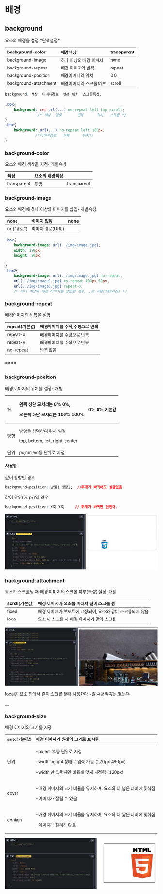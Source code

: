 # 배경



## **background**

요소의 배경을 설정 \*단축설정\*

| background-color | 배경색상 | transparent |
| :--- | :--- | :--- |
| background-image | 하나 이상의 배경 이미지 | none |
| background-repeat | 배경 이미지의 반복 | repeat |
| background-position | 배경이미지의 위치 | 0 0 |
| background-attachment | 배경이미지의 스크롤 여부 | scroll |

```css
background: 색상  이미지경로  반복 위치  스크롤특성;

.box{
    background: red url(...) no-repeat left top scroll;
               /* 색상  경로       반복      위치   스크롤 */
}
.box{
    background: url(...) no-repeat left 100px;
              /*이미지경로   반복      위치*/
}
```



### **background-color**

요소의 배경 색상을 지정- 개별속성

| 색상 | 요소의 배경색상 |  |
| :--- | :--- | :--- |
| transparent | 투명 | transparent |





### **background-image**

요소의 배경에 하나 이상의 이미지를 삽입- 개별속성

| none | 이미지 없음 | none |
| :--- | :--- | :--- |
| url\("경로"\) | 이미지 경로\(URL\) |  |

```css
.box{
    background-image: url(../img/image.jpg);
    width: 120px;
    height: 80px;
             
}
.box2{
    background-image: url(../img/image.jpg) no-repeat,
    url(../img/image2.jpg) no-repeat 100px 50px,
    url(../img/image3.jpg) repeat-x;
    /* 하나 이상의 배경 이미지를 삽입할 경우, ,로 구분(IE9이상) */
```



### **background-repeat**

배경이미지의 반복을 설정

| repeat\(기본값\) | 배경이미지를 수직,수평으로 반복 |
| :--- | :--- |
| repeat-x | 배경이미지를 수평으로 반복 |
| repeat-y | 배경이미지를 수직으로 반복 |
| no-repeat | 반복 없음 |

### \*\*\*\*

### **background-position**

배경 이미지의 위치를 설정- 개별

<table>
  <thead>
    <tr>
      <th style="text-align:left">%</th>
      <th style="text-align:left">
        <p>&#xC67C;&#xCABD; &#xC0C1;&#xB2E8; &#xBAA8;&#xC11C;&#xB9AC;&#xB294; 0%
          0%,</p>
        <p>&#xC624;&#xB978;&#xCABD; &#xD558;&#xB2E8; &#xBAA8;&#xC11C;&#xB9AC;&#xB294;
          100% 100%</p>
      </th>
      <th style="text-align:left">0% 0% &#xAE30;&#xBCF8;&#xAC12;</th>
    </tr>
  </thead>
  <tbody>
    <tr>
      <td style="text-align:left">&#xBC29;&#xD5A5;</td>
      <td style="text-align:left">
        <p>&#xBC29;&#xD5A5;&#xC744; &#xC785;&#xB825;&#xD558;&#xC5EC; &#xC704;&#xCE58;
          &#xC124;&#xC815;</p>
        <p>top, bottom, left, right, center</p>
      </td>
      <td style="text-align:left"></td>
    </tr>
    <tr>
      <td style="text-align:left">&#xB2E8;&#xC704;</td>
      <td style="text-align:left">px,cm,em&#xB4F1; &#xB2E8;&#xC704;&#xB85C; &#xC9C0;&#xC815;</td>
      <td style="text-align:left"></td>
    </tr>
  </tbody>
</table>

#### 

#### 사용법

값이 방향인 경우

```css
background-position: 방향1 방향2;  //두개가 바뀌어도 상관없음
```

값이 단위\(%,px\)일 경우

```css
background-position: X축 Y축;    // 두개가 바뀌면 안된다.
```

![](../.gitbook/assets/image%20%2880%29.png)



### **background-attachment**

요소가 스크롤될 때 배경 이미지의 스크롤 여부\(특성\) 설정-개별

| scroll\(기본값\) | 배경 이미지가 요소를 따라서 같이 스크롤 됨 |
| :--- | :--- |
| fixed | 배경 이미지가 뷰포트에 고정되어, 요소와 같이 스크롤되지 않음 |
| local | 요소 내 스크롤 시 배경 이미지가 같이 스크롤 |

![fixed&#xB294; &#xC774;&#xB807;&#xAC8C; &#xC6F9; &#xBC30;&#xACBD;&#xB9CC;&#xB4E4;&#xB54C; &#xC720;&#xC6A9;&#xD558;&#xB2C8; &#xC54C;&#xC544;&#xB450;&#xC790;!](../.gitbook/assets/image%20%2824%29.png)

local은 요소 안에서 같이 스크롤 할때 사용한다 **-**_잘 사용하지는 않는다-_

\_\_

### **background-size**

배경 이미지의 크기를 지정

<table>
  <thead>
    <tr>
      <th style="text-align:left">auto(&#xAE30;&#xBCF8;&#xAC12;)</th>
      <th style="text-align:left">&#xBC30;&#xACBD; &#xC774;&#xBBF8;&#xC9C0;&#xAC00; &#xC6D0;&#xB798;&#xC758;
        &#xD06C;&#xAE30;&#xB85C; &#xD45C;&#xC2DC;&#xB428;</th>
    </tr>
  </thead>
  <tbody>
    <tr>
      <td style="text-align:left">&#xB2E8;&#xC704;</td>
      <td style="text-align:left">
        <p>-px,em,%&#xB4F1; &#xB2E8;&#xC704;&#xB85C; &#xC9C0;&#xC815;</p>
        <p>-width height &#xD615;&#xD0DC;&#xB85C; &#xC785;&#xB825; &#xAC00;&#xB2A5;
          (120px 480px)</p>
        <p>-width &#xB9CC; &#xC785;&#xB825;&#xD558;&#xBA74; &#xBE44;&#xC728;&#xC5D0;
          &#xB9DE;&#xAC8C; &#xC9C0;&#xC815;&#xB428; (120px)</p>
      </td>
    </tr>
    <tr>
      <td style="text-align:left">cover</td>
      <td style="text-align:left">
        <p>-&#xBC30;&#xACBD; &#xC774;&#xBBF8;&#xC9C0;&#xC758; &#xD06C;&#xAE30; &#xBE44;&#xC728;&#xC744;
          &#xC720;&#xC9C0;&#xD558;&#xBA70;, &#xC694;&#xC18C;&#xC758; &#xB354; &#xB113;&#xC740;
          &#xB108;&#xBE44;&#xC5D0; &#xB9DE;&#xCDB0;&#xC9D0;</p>
        <p>-&#xC774;&#xBBF8;&#xC9C0;&#xAC00; &#xC798;&#xB9B4; &#xC218; &#xC788;&#xC74C;</p>
      </td>
    </tr>
    <tr>
      <td style="text-align:left">contain</td>
      <td style="text-align:left">
        <p>-&#xBC30;&#xACBD; &#xC774;&#xBBF8;&#xC9C0;&#xC758; &#xD06C;&#xAE30; &#xBE44;&#xC728;&#xC744;
          &#xC720;&#xC9C0;&#xD558;&#xBA70;, &#xC694;&#xC18C;&#xC758; &#xB354; &#xC9E7;&#xC740;
          &#xB108;&#xBE44;&#xC5D0; &#xB9DE;&#xCDB0;&#xC9D0;</p>
        <p>-&#xC774;&#xBBF8;&#xC9C0;&#xAC00; &#xC798;&#xB9AC;&#xC9C0; &#xC54A;&#xC74C;</p>
      </td>
    </tr>
  </tbody>
</table>

![](../.gitbook/assets/image%20%2841%29.png)

